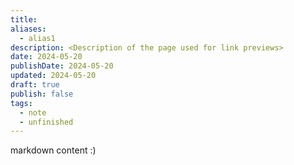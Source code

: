 ```yaml
---
title: 
aliases:
  - alias1
description: <Description of the page used for link previews>
date: 2024-05-20
publishDate: 2024-05-20
updated: 2024-05-20
draft: true
publish: false
tags:
  - note
  - unfinished
---
```

 
markdown content :)